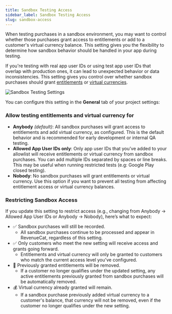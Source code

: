 ```yaml
---
title: Sandbox Testing Access
sidebar_label: Sandbox Testing Access
slug: sandbox-access
---
```


When testing purchases in a sandbox environment, you may want to control whether those purchases grant access to entitlements or add to a customer's virtual currency balance. This setting gives you the flexibility to determine how sandbox behavior should be handled in your app during testing.

If you're testing with real app user IDs or using test app user IDs that overlap with production ones, it can lead to unexpected behavior or data inconsistencies. This setting gives you control over whether sandbox purchases should grant [entitlements](/getting-started/entitlements) or [virtual currencies](/offerings/virtual-currency).

![Sandbox Testing Settings](/docs_images/projects/sandbox-testing-settings.png)

You can configure this setting in the **General** tab of your project settings:

### Allow testing entitlements and virtual currency for

- **Anybody** _(default)_: All sandbox purchases will grant access to entitlements and add virtual currency, as configured. This is the default behavior and is recommended for early development or internal QA testing.
- **Allowed App User IDs only**: Only app user IDs that you’ve added to your allowlist will receive entitlements or virtual currency from sandbox purchases. You can add multiple IDs separated by spaces or line breaks. This may be useful when running restricted tests (e.g: Google Play closed testing).
- **Nobody**: No sandbox purchases will grant entitlements or virtual currency. Use this option if you want to prevent all testing from affecting entitlement access or virtual currency balances.

### Restricting Sandbox Access

If you update this setting to restrict access (e.g., changing from Anybody → Allowed App User IDs or Anybody → Nobody), here’s what to expect:

- ✅ Sandbox purchases will still be recorded.
  - All sandbox purchases continue to be processed and appear in RevenueCat, regardless of this setting.
- ✅ Only customers who meet the new setting will receive access and grants going forward.
  - Entitlements and virtual currency will only be granted to customers who match the current access level you've configured.
- 🔁 Previously granted entitlements will be removed.
  - If a customer no longer qualifies under the updated setting, any active entitlements previously granted from sandbox purchases will be automatically removed.
- 💰 Virtual currency already granted will remain.
  - If a sandbox purchase previously added virtual currency to a customer's balance, that currency will not be removed, even if the customer no longer qualifies under the new setting.
